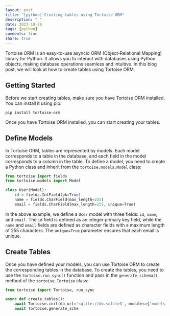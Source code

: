 ```yaml
---
layout: post
title: "[python] Creating tables using Tortoise ORM"
description: " "
date: 2023-10-26
tags: [python]
comments: true
share: true
---
```


Tortoise ORM is an easy-to-use asyncio ORM (Object-Relational Mapping) library for Python. It allows you to interact with databases using Python objects, making database operations seamless and intuitive. In this blog post, we will look at how to create tables using Tortoise ORM.

## Getting Started

Before we start creating tables, make sure you have Tortoise ORM installed. You can install it using pip:

```
pip install tortoise-orm
```

Once you have Tortoise ORM installed, you can start creating your tables.

## Define Models

In Tortoise ORM, tables are represented by models. Each model corresponds to a table in the database, and each field in the model corresponds to a column in the table. To define a model, you need to create a Python class and inherit from the `tortoise.models.Model` class:

```python
from tortoise import fields
from tortoise.models import Model

class User(Model):
    id = fields.IntField(pk=True)
    name = fields.CharField(max_length=255)
    email = fields.CharField(max_length=255, unique=True)
```

In the above example, we define a `User` model with three fields: `id`, `name`, and `email`. The `id` field is defined as an integer primary key field, while the `name` and `email` fields are defined as character fields with a maximum length of 255 characters. The `unique=True` parameter ensures that each email is unique.

## Create Tables

Once you have defined your models, you can use Tortoise ORM to create the corresponding tables in the database. To create the tables, you need to use the `tortoise.run_sync()` function and pass in the `generate_schema()` method of the `tortoise.Tortoise` class:

```python
from tortoise import Tortoise, run_sync

async def create_tables():
    await Tortoise.init(db_url='sqlite://db.sqlite3', modules={'models': ['app.models']})
    await Tortoise.generate_sche